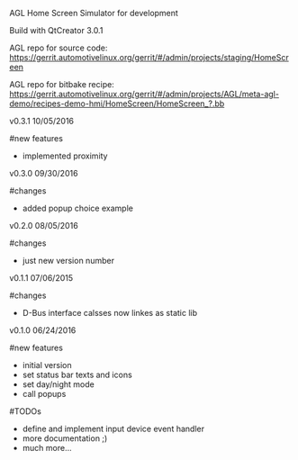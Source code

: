AGL Home Screen Simulator for development


Build with QtCreator 3.0.1

AGL repo for source code:
https://gerrit.automotivelinux.org/gerrit/#/admin/projects/staging/HomeScreen

AGL repo for bitbake recipe:
https://gerrit.automotivelinux.org/gerrit/#/admin/projects/AGL/meta-agl-demo/recipes-demo-hmi/HomeScreen/HomeScreen_?.bb

v0.3.1
10/05/2016

#new features
- implemented proximity

v0.3.0
09/30/2016

#changes
- added popup choice example

v0.2.0
08/05/2016

#changes
- just new version number

v0.1.1
07/06/2015

#changes
- D-Bus interface calsses now linkes as static lib

v0.1.0
06/24/2016

#new features
- initial version
- set status bar texts and icons
- set day/night mode
- call popups

#TODOs
- define and implement input device event handler
- more documentation ;)
- much more...
